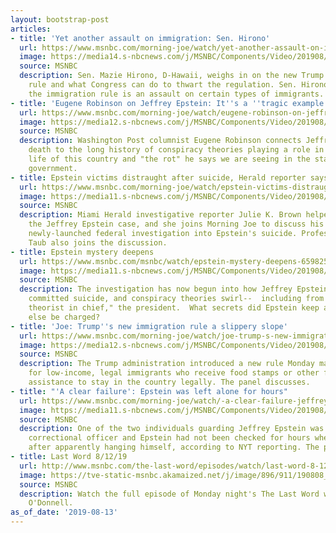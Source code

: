```yaml
---
layout: bootstrap-post
articles:
- title: 'Yet another assault on immigration: Sen. Hirono'
  url: https://www.msnbc.com/morning-joe/watch/yet-another-assault-on-immigration-sen-hirono-65982021999
  image: https://media14.s-nbcnews.com/j/MSNBC/Components/Video/201908/n_mj_hirono_190813_1920x1080.nbcnews-fp-1200-630.jpg
  source: MSNBC
  description: Sen. Mazie Hirono, D-Hawaii, weighs in on the new Trump immigration
    rule and what Congress can do to thwart the regulation. Sen. Hirono also says
    the immigration rule is an assault on certain types of immigrants.
- title: 'Eugene Robinson on Jeffrey Epstein: It''s a ''tragic example of...'
  url: https://www.msnbc.com/morning-joe/watch/eugene-robinson-on-jeffrey-epstein-it-s-a-tragic-example-of-the-kind-of-rot-in-the-government-65984581544
  image: https://media12.s-nbcnews.com/j/MSNBC/Components/Video/201908/n_mj_micro190813_1920x1080.nbcnews-fp-1200-630.jpg
  source: MSNBC
  description: Washington Post columnist Eugene Robinson connects Jeffrey Epstein's
    death to the long history of conspiracy theories playing a role in the political
    life of this country and "the rot" he says we are seeing in the staff of the federal
    government.
- title: Epstein victims distraught after suicide, Herald reporter says
  url: https://www.msnbc.com/morning-joe/watch/epstein-victims-distraught-after-suicide-herald-reporter-says-65982533657
  image: https://media11.s-nbcnews.com/j/MSNBC/Components/Video/201908/n_mj_brown_190813_1920x1080.nbcnews-fp-1200-630.jpg
  source: MSNBC
  description: Miami Herald investigative reporter Julie K. Brown helped break open
    the Jeffrey Epstein case, and she joins Morning Joe to discuss his death and a
    newly-launched federal investigation into Epstein's suicide. Professor Jennier
    Taub also joins the discussion.
- title: Epstein mystery deepens
  url: https://www.msnbc.com/msnbc/watch/epstein-mystery-deepens-65982533676
  image: https://media11.s-nbcnews.com/j/MSNBC/Components/Video/201908/dtw_190813.nbcnews-fp-1200-630.jpg
  source: MSNBC
  description: The investigation has now begun into how Jeffrey Epstein could have
    committed suicide, and conspiracy theories swirl--  including from "conspiracy
    theorist in chief," the president.  What secrets did Epstein keep and will anyone
    else be charged?
- title: 'Joe: Trump''s new immigration rule a slippery slope'
  url: https://www.msnbc.com/morning-joe/watch/joe-trump-s-new-immigration-rule-a-slippery-slope-65979461923
  image: https://media12.s-nbcnews.com/j/MSNBC/Components/Video/201908/n_mj_immig_190813_1920x1080.nbcnews-fp-1200-630.jpg
  source: MSNBC
  description: The Trump administration introduced a new rule Monday making it harder
    for low-income, legal immigrants who receive food stamps or other forms of taxpayer-funded
    assistance to stay in the country legally. The panel discusses.
- title: "'A clear failure': Epstein was left alone for hours"
  url: https://www.msnbc.com/morning-joe/watch/-a-clear-failure-jeffrey-epstein-was-left-alone-for-hours-65980485778
  image: https://media11.s-nbcnews.com/j/MSNBC/Components/Video/201908/n_mj_first_190813_1920x1080.nbcnews-fp-1200-630.jpg
  source: MSNBC
  description: One of the two individuals guarding Jeffrey Epstein was not a full
    correctional officer and Epstein had not been checked for hours when he was discovered
    after apparently hanging himself, according to NYT reporting. The panel discusses.
- title: Last Word 8/12/19
  url: http://www.msnbc.com/the-last-word/episodes/watch/last-word-8-12-19-episode
  image: https://tve-static-msnbc.akamaized.net/j/image/896/911/190808_4002006_Last_Word_8_12_19_800x450_1585780803821.video_1067x600.jpg
  source: MSNBC
  description: Watch the full episode of Monday night's The Last Word with Lawrence
    O'Donnell.
as_of_date: '2019-08-13'
---
```


